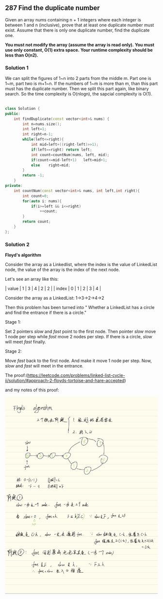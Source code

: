 ## 287 Find the duplicate number

Given an array nums containing n + 1 integers where each integer is between 1 and n (inclusive), prove that at least one duplicate number must exist. Assume that there is only one duplicate number, find the duplicate one.

**You must not modify the array (assume the array is read only).**
**You must use only constant, O(1) extra space.**
**Your runtime complexity should be less than O(n2).**

### Solution 1

We can split the figures of 1~n into 2 parts from the middle m. Part one is 1~m, part two is m+1~n. If the numbers of 1~m is more than m, than this part must has the duplicate number. Then we split this part again, like binary search. So the time complexity is O(nlogn), the sapcial complexity is O(1).

```cpp

class Solution {
public:
	int findDuplicate(const vector<int>& nums) {
		int n=nums.size();
		int left=1;
		int right=n-1;
		while(left<=right){
			int mid=left+((right-left)>>1);
			if(left==right) return left;
			int count=countNum(nums, left, mid);
			if(count<=mid-left+1)   left=mid+1;
			else    right=mid;  
		}
		return -1;
	}
private:
	int countNum(const vector<int>& nums, int left,int right){
		int count=0;
		for(auto i: nums){
			if(i>=left && i<=right)
				++count;
		}
		return count;
	}
};
```
### Solution 2

**Floyd's algorithm**

Consider the array as a Linkedlist, where the index is the value of LinkedList node, the value of the array is the index of the next node.

Let's see an array like this:

| value | 1 | 3 | 4 | 2 | 2 |
| index | 0 | 1 | 2 | 3 | 4 |

Consider the array as a LinkedList: 1->3->2->4->2

Then this problem has been turned into " Whether a LinkedList has a circle and find the entrance if there is a circle." 

Stage 1:

Set 2 pointers *slow* and *fast* point to the first node. Then pointer *slow* move 1 node per step while *fast* move 2 nodes per step. If there is a circle, *slow* will meet *fast* finally.

Stage 2:

Move *fast* back to the first node. And make it move 1 node per step. Now, *slow* and *fast* will meet in the entrance.

The proof:(https://leetcode.com/problems/linked-list-cycle-ii/solution/#approach-2-floyds-tortoise-and-hare-accepted)

and my notes of this proof:

![](IMG_6892FF5D41DA-1.jpeg)